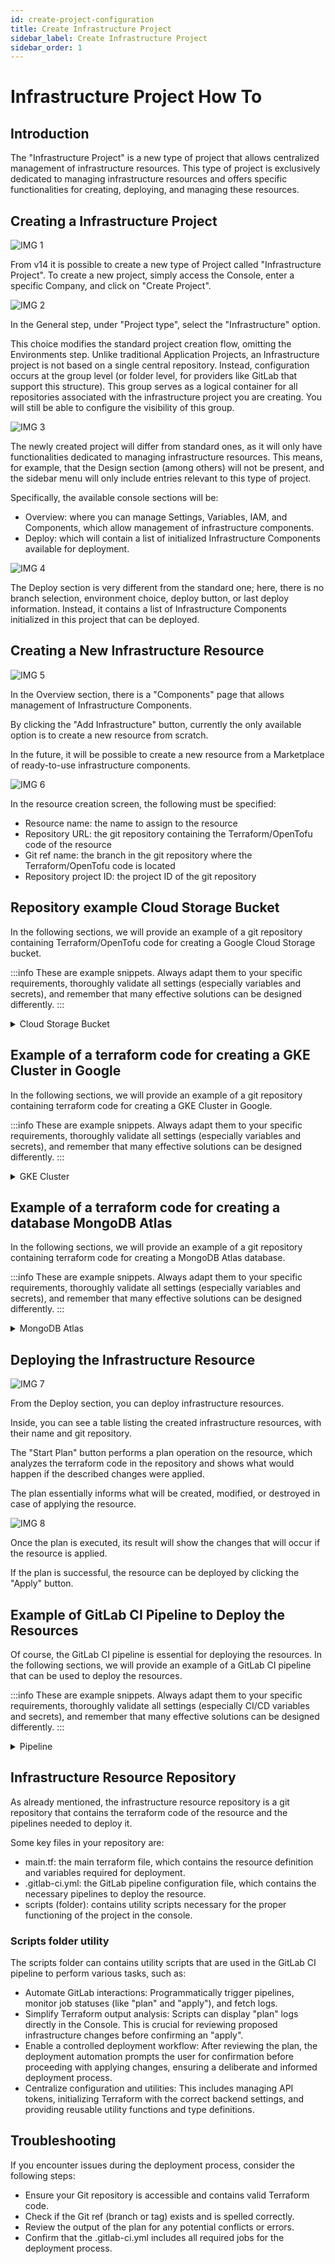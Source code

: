 ```yaml
---
id: create-project-configuration
title: Create Infrastructure Project
sidebar_label: Create Infrastructure Project
sidebar_order: 1
---
```



# Infrastructure Project How To

## Introduction
The "Infrastructure Project" is a new type of project that allows centralized management of infrastructure resources.
This type of project is exclusively dedicated to managing infrastructure resources and offers specific functionalities for creating, deploying, and managing these resources.

## Creating a Infrastructure Project

![IMG 1](./img/1.png)

From v14 it is possible to create a new type of Project called "Infrastructure Project".
To create a new project, simply access the Console, enter a specific Company, and click on "Create Project".

![IMG 2](./img/2.png)

In the General step, under "Project type", select the "Infrastructure" option.

This choice modifies the standard project creation flow, omitting the Environments step. Unlike traditional Application Projects, an Infrastructure project is not based on a single central repository. Instead, configuration occurs at the group level (or folder level, for providers like GitLab that support this structure). This group serves as a logical container for all repositories associated with the infrastructure project you are creating. You will still be able to configure the visibility of this group.

![IMG 3](./img/3.png)

The newly created project will differ from standard ones, as it will only have functionalities dedicated to managing infrastructure resources.
This means, for example, that the Design section (among others) will not be present, and the sidebar menu will only include entries relevant to this type of project.

Specifically, the available console sections will be:
- Overview: where you can manage Settings, Variables, IAM, and Components, which allow management of infrastructure components.
- Deploy: which will contain a list of initialized Infrastructure Components available for deployment.

![IMG 4](./img/4.png)

The Deploy section is very different from the standard one; here, there is no branch selection, environment choice, deploy button, or last deploy information.
Instead, it contains a list of Infrastructure Components initialized in this project that can be deployed.

## Creating a New Infrastructure Resource

![IMG 5](./img/5.png)

In the Overview section, there is a "Components" page that allows management of Infrastructure Components.

By clicking the "Add Infrastructure" button, currently the only available option is to create a new resource from scratch.

In the future, it will be possible to create a new resource from a Marketplace of ready-to-use infrastructure components.

![IMG 6](./img/6.png)

In the resource creation screen, the following must be specified:
- Resource name: the name to assign to the resource
- Repository URL: the git repository containing the Terraform/OpenTofu code of the resource
- Git ref name: the branch in the git repository where the Terraform/OpenTofu code is located
- Repository project ID: the project ID of the git repository

## Repository example Cloud Storage Bucket

In the following sections, we will provide an example of a git repository containing Terraform/OpenTofu code for creating a Google Cloud Storage bucket.

:::info
These are example snippets. Always adapt them to your specific requirements, thoroughly validate all settings (especially variables and secrets), and remember that many effective solutions can be designed differently.
:::

<details>
<summary>Cloud Storage Bucket</summary>
<p>

```
# Specify the Google Cloud provider
provider "google" {
  project = "my-gcp-project-123"   # Example GCP project ID
  region  = "europe-west3"         # Example default region
}

# Create a Google Cloud Storage bucket
resource "google_storage_bucket" "demo_bucket" {
  name          = "tf-demo-bucket-xyz"  # Example unique global bucket name
  location      = "EUROPE-WEST3"        # Example bucket location (region)
  storage_class = "NEARLINE"            # Example storage class

  # Enable or disable object versioning
  versioning {
    enabled = true   # Enable versioning to keep object history
  }

  # Lifecycle rule to transition or delete old objects
  lifecycle_rule {
    action {
      type = "SetStorageClass"  # Transition objects to a cheaper storage class
      storage_class = "COLDLINE"
    }
    condition {
      age = 30                   # Apply transition after objects are older than 30 days
    }
  }
}
```

</p>
</details>

## Example of a terraform code for creating a GKE Cluster in Google

In the following sections, we will provide an example of a git repository containing terraform code for creating a GKE Cluster in Google.

:::info
These are example snippets. Always adapt them to your specific requirements, thoroughly validate all settings (especially variables and secrets), and remember that many effective solutions can be designed differently.
:::


<details>
<summary>GKE Cluster</summary>
<p>

```
# Configure the Google Cloud provider provider
provider "google" {
  project = "my-gcp-project-123"   # Replace with your GCP project ID
  region  = "europe-west3"         # Default region for resources
}

# Create a GKE cluster without the default node pool
resource "google_container_cluster" "demo_gke" {
  name                     = "tf-demo-gke-cluster"  # Cluster name
  location                 = "europe-west3"         # Cluster location (region or zone)
  remove_default_node_pool = true                   # We’ll create a custom node pool below

  networking {
    network = "default"                             # Use the default VPC; for a custom network, reference a google_compute_network resource
  }

  # Enable Kubernetes API services
  addons_config {
    http_load_balancing {}
    horizontal_pod_autoscaling {}
  }
}

# Create a dedicated node pool for the cluster
resource "google_container_node_pool" "demo_nodes" {
  name       = "tf-demo-node-pool"
  cluster    = google_container_cluster.demo_gke.name
  location   = google_container_cluster.demo_gke.location
  node_count = 3                                            # Number of VM instances in this pool

  node_config {
    machine_type = "e2-medium"                              # VM size
    oauth_scopes = [
      "https://www.googleapis.com/auth/cloud-platform",     # Full access to GCP APIs (consider narrower scopes for production)
    ]
    labels = {
      env = "demo"
    }
    tags = ["k8s-node"]
  }

  # Auto-upgrade and auto-repair for node instances
  management {
    auto_upgrade = true
    auto_repair  = true
  }
}

```

</p>
</details>

## Example of a terraform code for creating a database MongoDB Atlas

In the following sections, we will provide an example of a git repository containing terraform code for creating a MongoDB Atlas database.

:::info
These are example snippets. Always adapt them to your specific requirements, thoroughly validate all settings (especially variables and secrets), and remember that many effective solutions can be designed differently.
:::

<details>
<summary>MongoDB Atlas</summary>
<p>

```
## Configure the MongoDB Atlas provider
provider "mongodbatlas" {
  # IMPORTANT: Replace with your actual API keys.
  # For better security, consider using environment variables:
  # export MONGODB_ATLAS_PUBLIC_KEY="your_public_key"
  # export MONGODB_ATLAS_PRIVATE_KEY="your_private_key"
  public_key  = "<ATLAS_PUBLIC_KEY>"  # Your Atlas API public key
  private_key = "<ATLAS_PRIVATE_KEY>" # Your Atlas API private key
}

# Create an Atlas Project
resource "mongodbatlas_project" "demo_project" {
  name   = "tf-demo-project"  # Logical name of your project
  # IMPORTANT: Replace with your actual Atlas Organization ID.
  # For better security, consider using environment variables:
  # export MONGODB_ATLAS_ORG_ID="your_org_id"
  org_id = "<ATLAS_ORG_ID>" # Your Atlas Organization ID
}

# Create an Atlas MongoDB cluster
resource "mongodbatlas_cluster" "demo_cluster" {
  project_id                  = mongodbatlas_project.demo_project.id
  name                        = "tf-demo-cluster"           # Unique cluster name
  provider_name               = "AWS"                       # Cloud provider for the cluster (e.g., AWS, GCP, AZURE)
  provider_region_name        = "EU_CENTRAL_1"              # Region (e.g., EU_CENTRAL_1 for Frankfurt on AWS)
  provider_instance_size_name = "M10"                       # Cluster tier (e.g., M10, M20, M30)
  backup_enabled              = true                        # Enable continuous backups

  # (Optional) Specify advanced settings
  replication_factor          = 3                           # Number of nodes in replica set
  disk_size_gb                = 20                          # Storage per node
  auto_scaling_disk_gb_enabled = true                      # Enable disk auto-scaling

  # For M10 and higher tiers, auto_scaling_compute_enabled might also be desired for compute scaling
  # auto_scaling_compute_enabled = true
  # provider_auto_scaling_compute_min_instance_size = "M10"
  # provider_auto_scaling_compute_max_instance_size = "M20"
}

# Create a database user for your application
resource "mongodbatlas_database_user" "app_user" {
  username           = "tf_app_user"
  # IMPORTANT: Replace with a strong, unique password. DO NOT commit this in plain text.
  # Consider using environment variables or a secrets manager.
  password           = "<STRONG_PASSWORD>"
  project_id         = mongodbatlas_project.demo_project.id
  roles {
    role_name       = "readWrite"
    database_name   = "admin" # Consider limiting to a specific database for production
  }
  auth_database_name = "admin" # The authentication database for the user
  labels = {
    env = "demo"
  }
}

```
</p>
</details>

## Deploying the Infrastructure Resource

![IMG 7](./img/7.png)

From the Deploy section, you can deploy infrastructure resources.

Inside, you can see a table listing the created infrastructure resources, with their name and git repository.

The "Start Plan" button performs a plan operation on the resource, which analyzes the terraform code in the repository and shows what would happen if the described changes were applied.

The plan essentially informs what will be created, modified, or destroyed in case of applying the resource.

![IMG 8](./img/8.png)

Once the plan is executed, its result will show the changes that will occur if the resource is applied.

If the plan is successful, the resource can be deployed by clicking the "Apply" button.

## Example of GitLab CI Pipeline to Deploy the Resources

Of course, the GitLab CI pipeline is essential for deploying the resources. In the following sections, we will provide an example of a GitLab CI pipeline that can be used to deploy the resources.

:::info
These are example snippets. Always adapt them to your specific requirements, thoroughly validate all settings (especially CI/CD variables and secrets), and remember that many effective solutions can be designed differently.
:::

<details>
<summary>Pipeline</summary>
<p>

```
# GitLab CI/CD OpenTofu Pipeline: Your Lean Starting Point
#
# Hey there! This pipeline is your foundation for automating OpenTofu with GitLab.
# We're covering the essentials: validating your code, planning changes, and
# applying them safely.
#
# Before you dive in, a few key things you'll need to tailor:
#
# 1. OpenTofu Version: Find `image: ghcr.io/opentofu/opentofu:1.8.2` and set your team's version.
# 2. Cloud Provider Authentication: This is crucial! Look for the `CRITICAL: Cloud Provider Authentication`
#    section in `before_script`. You'll need to add your specific cloud login steps there.
# 3. .opentofu.rc (Optional): If you use a custom `.opentofu.rc` for things like private provider
#    registries, you can load it using the `TF_CONFIG_RC_CONTENT` CI/CD variable.
# 4. Target Workspace: We use `TF_WORKSPACE` (defaulting to "default"). Set this as a CI/CD
#    variable in GitLab to switch between environments like 'dev', 'staging', or 'production'.

workflow:
  rules:
    - if: $CI_COMMIT_BRANCH
    - if: $CI_MERGE_REQUEST_ID

default:
  image: ghcr.io/opentofu/opentofu:1.8.2 # SET YOUR PREFERRED OPENTOFU VERSION HERE

  before_script:
    - |
      if [ -n "${TF_CONFIG_RC_CONTENT}" ]; then
        echo "${TF_CONFIG_RC_CONTENT}" > "${HOME}/.opentofu.rc" # Changed to .opentofu.rc
        echo "INFO: OpenTofu CLI configuration (.opentofu.rc) applied from CI/CD variable." # Changed message
      fi
    - |
      echo "INFO: Preparing for cloud provider authentication..."
      # --- YOUR AUTHENTICATION SCRIPT GOES HERE ---
      # Example for Google Cloud using a Service Account JSON key:
      # if [ -n "${GCP_SA_KEY_JSON}" ]; then
      #   echo "${GCP_SA_KEY_JSON}" > /tmp/gcp-sa-key.json
      #   export GOOGLE_APPLICATION_CREDENTIALS="/tmp/gcp-sa-key.json"
      #   echo "INFO: GCP authentication configured."
      # else
      #   echo "ERROR: GCP_SA_KEY_JSON CI/CD variable not set. Cloud operations will likely fail."
      #   exit 1
      # fi
      # --- END OF YOUR AUTHENTICATION SCRIPT ---

variables:
  TF_IN_AUTOMATION: "true"
  TF_WORKSPACE: "default"
  GIT_DEPTH: 10

.opentofu_cache: &opentofu_cache_definition # Changed cache name
  cache:
    key: "${CI_PROJECT_ID}-${CI_COMMIT_REF_SLUG}-${TF_WORKSPACE}-opentofu" # Changed cache key name
    paths:
      - .opentofu # Changed path
      - .opentofu.lock.hcl # Changed path
    policy: pull-push

stages:
  - validate
  - plan
  - apply

validate:
  stage: validate
  extends: .opentofu_cache # Changed extends
  script:
    - tofu init -reconfigure -input=false -no-color # Changed 'terraform' to 'tofu'
    # You can insert additional static analysis or linter scripts here before `fmt` and `validate`.
    # Example: tfsec . --no-color
    - tofu fmt -check -recursive -diff -no-color # Changed 'terraform' to 'tofu'
    - tofu validate -no-color # Changed 'terraform' to 'tofu'
  rules:
    - if: '$CI_PIPELINE_SOURCE == "merge_request_event"'
    - if: '$CI_COMMIT_BRANCH == $CI_DEFAULT_BRANCH'

plan:
  stage: plan
  extends: .opentofu_cache # Changed extends
  script:
    - tofu init -reconfigure -input=false -no-color # Changed 'terraform' to 'tofu'
    - |
      # Ensure the target workspace exists
      if ! tofu workspace select "${TF_WORKSPACE}" -no-color; then # Changed 'terraform' to 'tofu'
        tofu workspace new "${TF_WORKSPACE}" -no-color # Changed 'terraform' to 'tofu'
      fi
    # Here you could add scripts to dynamically generate .tfvars files or other preparations.
    # Example: ./scripts/generate-tfvars.sh > environment.auto.tfvars
    - tofu plan -out=tfplan -input=false -no-color # Changed 'terraform' to 'tofu'
  artifacts:
    paths:
      - tfplan
    expire_in: 1 day
  rules:
    - if: '$CI_PIPELINE_SOURCE == "merge_request_event"'
    - if: '$CI_COMMIT_BRANCH == $CI_DEFAULT_BRANCH'

apply:
  stage: apply
  extends: .opentofu_cache # Changed extends
  script:
    - tofu init -reconfigure -input=false -no-color # Changed 'terraform' to 'tofu'
    - tofu workspace select "${TF_WORKSPACE}" -no-color # Changed 'terraform' to 'tofu'
    # Custom pre-apply commands (e.g., notifications, last policy controls)
    # Example: ./scripts/notify-pre-apply.sh
    - tofu apply -auto-approve "tfplan" -input=false -no-color # Changed 'terraform' to 'tofu'
    # Custom post-apply commands (e.g., CMDB updates, notifications)
    # Example: ./scripts/run-smoke-tests.sh
  dependencies:
    - plan
  rules:
    - if: '$CI_COMMIT_BRANCH == $CI_DEFAULT_BRANCH'
      when: manual
      allow_failure: false

```

</p>
</details>

## Infrastructure Resource Repository

As already mentioned, the infrastructure resource repository is a git repository that contains the terraform code of the resource and the pipelines needed to deploy it.

Some key files in your repository are:
- main.tf: the main terraform file, which contains the resource definition and variables required for deployment.
- .gitlab-ci.yml: the GitLab pipeline configuration file, which contains the necessary pipelines to deploy the resource.
- scripts (folder): contains utility scripts necessary for the proper functioning of the project in the console.

### Scripts folder utility

The scripts folder can contains utility scripts that are used in the GitLab CI pipeline to perform various tasks, such as:

* Automate GitLab interactions: Programmatically trigger pipelines, monitor job statuses (like "plan" and "apply"), and fetch logs.
* Simplify Terraform output analysis: Scripts can display "plan" logs directly in the Console. This is crucial for reviewing proposed infrastructure changes before confirming an "apply".
* Enable a controlled deployment workflow: After reviewing the plan, the deployment automation prompts the user for confirmation before proceeding with applying changes, ensuring a deliberate and informed deployment process.
* Centralize configuration and utilities: This includes managing API tokens, initializing Terraform with the correct backend settings, and providing reusable utility functions and type definitions.

## Troubleshooting

If you encounter issues during the deployment process, consider the following steps:

- Ensure your Git repository is accessible and contains valid Terraform code.
- Check if the Git ref (branch or tag) exists and is spelled correctly.
- Review the output of the plan for any potential conflicts or errors.
- Confirm that the .gitlab-ci.yml includes all required jobs for the deployment process.
